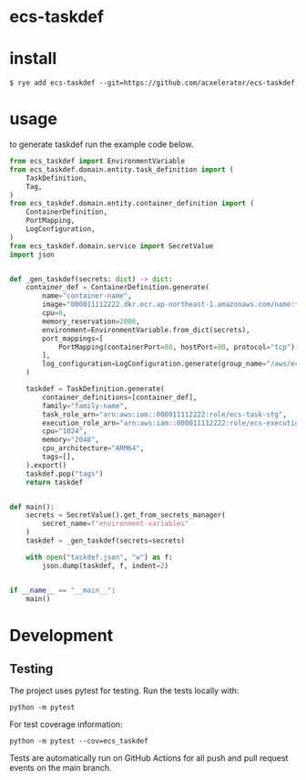 # ecs-taskdef

# install

```shell
$ rye add ecs-taskdef --git=https://github.com/acxelerator/ecs-taskdef
```

# usage

to generate taskdef run the example code below.

```python
from ecs_taskdef import EnvironmentVariable
from ecs_taskdef.domain.entity.task_definition import (
    TaskDefinition,
    Tag,
)
from ecs_taskdef.domain.entity.container_definition import (
    ContainerDefinition,
    PortMapping,
    LogConfiguration,
)
from ecs_taskdef.domain.service import SecretValue
import json


def _gen_taskdef(secrets: dict) -> dict:
    container_def = ContainerDefinition.generate(
        name="container-name",
        image="000011112222.dkr.ecr.ap-northeast-1.amazonaws.com/name:tag",
        cpu=0,
        memory_reservation=2000,
        environment=EnvironmentVariable.from_dict(secrets),
        port_mappings=[
            PortMapping(containerPort=80, hostPort=80, protocol="tcp"),
        ],
        log_configuration=LogConfiguration.generate(group_name="/aws/ecs/container", stream_prefix="name"),
    )

    taskdef = TaskDefinition.generate(
        container_definitions=[container_def],
        family="family-name",
        task_role_arn="arn:aws:iam::000011112222:role/ecs-task-stg",
        execution_role_arn="arn:aws:iam::000011112222:role/ecs-execution-stg",
        cpu="1024",
        memory="2048",
        cpu_architecture="ARM64",
        tags=[],
    ).export()
    taskdef.pop("tags")
    return taskdef


def main():
    secrets = SecretValue().get_from_secrets_manager(
        secret_name=f"environment-variables"
    )
    taskdef = _gen_taskdef(secrets=secrets)

    with open("taskdef.json", "w") as f:
        json.dump(taskdef, f, indent=2)


if __name__ == "__main__":
    main()
```

# Development

## Testing

The project uses pytest for testing. Run the tests locally with:

```shell
python -m pytest
```

For test coverage information:

```shell
python -m pytest --cov=ecs_taskdef
```

Tests are automatically run on GitHub Actions for all push and pull request events on the main branch.

